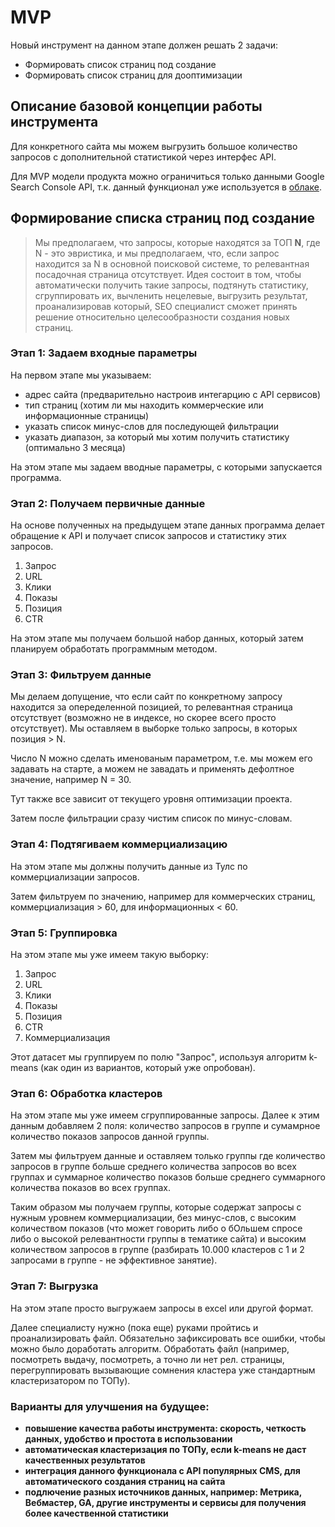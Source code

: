 # MVP

Новый инструмент на данном этапе должен решать 2 задачи:

* Формировать список страниц под создание
* Формировать список страниц для дооптимизации

## Описание базовой концепции работы инструмента

Для конкретного сайта мы можем выгрузить большое количество запросов с дополнительной статистикой через интерфес API.

Для MVP модели продукта можно ограничиться только данными Google Search Console API, т.к. данный функционал уже используется в [облаке](https://colab.research.google.com/drive/13pZlwl4o9AENle754icBmVywQzY9kWJl#scrollTo=my6FUIvfzHYq).

## Формирование списка страниц под создание

>Мы предполагаем, что запросы, которые находятся за ТОП **N**, где N - это эвристика, и мы предполагаем, что, если запрос находится за N в основной поисковой системе, то релевантная посадочная страница отсутствует. Идея состоит в том, чтобы автоматически получить такие запросы, подтянуть статистику, сгруппировать их, вычленить нецелевые, выгрузить результат, проанализировав который, SEO специалист сможет принять решение относительно целесообразности создания новых страниц. 

### Этап 1: Задаем входные параметры
На первом этапе мы указываем:

* адрес сайта (предварительно настроив интегарцию с API сервисов)
* тип страниц (хотим ли мы находить коммерческие или информационные страницы)
* указать список минус-слов для последующей фильтрации
* указать диапазон, за который мы хотим получить статистику (оптимально 3 месяца)

На этом этапе мы задаем вводные параметры, с которыми запускается программа.

### Этап 2: Получаем первичные данные

На основе полученных на предыдущем этапе данных программа делает обращение к API и получает список запросов и статистику этих запросов.

1. Запрос
2. URL
3. Клики
4. Показы
5. Позиция
6. CTR

На этом этапе мы получаем большой набор данных, который затем планируем обработать программным методом. 

### Этап 3: Фильтруем данные

Мы делаем допущение, что если сайт по конкретному запросу находится за опеределенной позицией, то релевантная страница отсутствует (возможно не в индексе, но скорее всего просто отсутствует). Мы оставляем в выборке только запросы, в которых позиция > N. 

Число N можно сделать именованым параметром, т.е. мы можем его задавать на старте, а можем не завадать и применять дефолтное значение, например N = 30.

Тут также все зависит от текущего уровня оптимизации проекта. 

Затем после фильтрации сразу чистим список по минус-словам. 

### Этап 4: Подтягиваем коммерциализацию

На этом этапе мы должны получить данные из Тулс по коммерциализации запросов. 

Затем фильтруем по значению, например для коммерческих страниц, коммерциализация > 60, для информационных < 60.

### Этап 5: Группировка

На этом этапе мы уже имеем такую выборку:

1. Запрос
2. URL
3. Клики
4. Показы
5. Позиция
6. CTR
7. Коммерциализация

Этот датасет мы группируем по полю "Запрос", используя алгоритм k-means (как один из вариантов, который уже опробован).

### Этап 6: Обработка кластеров

На этом этапе мы уже имеем сгруппированные запросы. 
Далее к этим данным добавляем 2 поля: количество запросов в группе и сумамрное количество показов запросов данной группы.

Затем мы фильтруем данные и оставляем только группы где количество запросов в группе больше среднего количества запросов во всех группах и суммарное количество показов больше среднего суммарного количества показов во всех группах.

Таким образом мы получаем группы, которые содержат запросы с нужным уровнем коммерциализации, без минус-слов, с высоким количеством показов (что может говорить либо о бОльшем спросе либо о высокой релевантности группы в тематике сайта) и высоким количеством запросов в группе (разбирать 10.000 кластеров с 1 и 2 запросами в группе - не эффективное занятие).

### Этап 7: Выгрузка

На этом этапе просто выгружаем запросы в excel или другой формат. 

Далее специалисту нужно (пока еще) руками пройтись и проанализировать файл. 
Обязательно зафиксировать все ошибки, чтобы можно было доработать алгоритм. Обработать файл (например, посмотреть выдачу, посмотреть, а точно ли нет рел. страницы, перегруппировать вызывающие сомнения кластера уже стандартным кластеризатором по ТОПу).

### Варианты для улучшения на будущее:

* **повышение качества работы инструмента: скорость, четкость данных, удобство и простота в использовании**
* **автоматическая кластеризация по ТОПу, если k-means не даст качественных результатов**
* **интеграция данного функционала с API популярных CMS, для автоматического создания страниц на сайта**
* **подлючение разных источников данных, например: Метрика, Вебмастер, GA, другие инструменты и сервисы для получения более качественной статистики**



